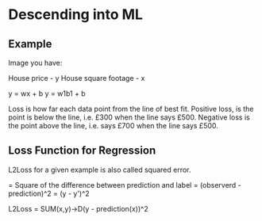 # Descending into ML

## Example

Image you have:

House price - y
House square footage - x

y = wx + b
y = w1b1 + b

Loss is how far each data point from the line of best fit.
Positive loss, is the point is below the line, i.e. £300 when the line says £500.
Negative loss is the point above the line, i.e. says £700 when the line says £500.

## Loss Function for Regression

L2Loss for a given example is also called squared error.

= Square of the difference between prediction and label
= (observerd - prediction)^2
= (y - y')^2

L2Loss = SUM(x,y)->D(y - prediction(x))^2

